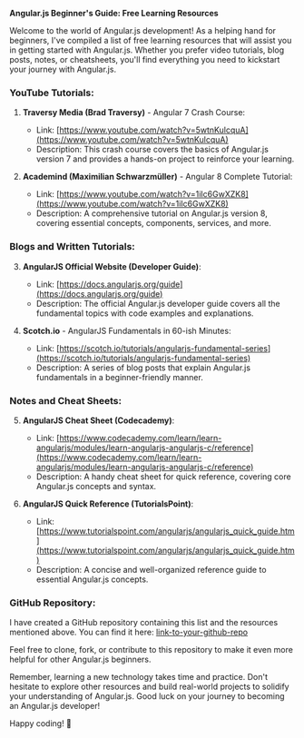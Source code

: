 **Angular.js Beginner's Guide: Free Learning Resources**

Welcome to the world of Angular.js development! As a helping hand for beginners, I've compiled a list of free learning resources that will assist you in getting started with Angular.js. Whether you prefer video tutorials, blog posts, notes, or cheatsheets, you'll find everything you need to kickstart your journey with Angular.js.


### YouTube Tutorials:

1. **Traversy Media (Brad Traversy)** - Angular 7 Crash Course:
   - Link: [https://www.youtube.com/watch?v=5wtnKulcquA](https://www.youtube.com/watch?v=5wtnKulcquA)
   - Description: This crash course covers the basics of Angular.js version 7 and provides a hands-on project to reinforce your learning.

2. **Academind (Maximilian Schwarzmüller)** - Angular 8 Complete Tutorial:
   - Link: [https://www.youtube.com/watch?v=1iIc6GwXZK8](https://www.youtube.com/watch?v=1iIc6GwXZK8)
   - Description: A comprehensive tutorial on Angular.js version 8, covering essential concepts, components, services, and more.

### Blogs and Written Tutorials:

3. **AngularJS Official Website (Developer Guide)**:
   - Link: [https://docs.angularjs.org/guide](https://docs.angularjs.org/guide)
   - Description: The official Angular.js developer guide covers all the fundamental topics with code examples and explanations.

4. **Scotch.io** - AngularJS Fundamentals in 60-ish Minutes:
   - Link: [https://scotch.io/tutorials/angularjs-fundamental-series](https://scotch.io/tutorials/angularjs-fundamental-series)
   - Description: A series of blog posts that explain Angular.js fundamentals in a beginner-friendly manner.

### Notes and Cheat Sheets:

5. **AngularJS Cheat Sheet (Codecademy)**:
   - Link: [https://www.codecademy.com/learn/learn-angularjs/modules/learn-angularjs-angularjs-c/reference](https://www.codecademy.com/learn/learn-angularjs/modules/learn-angularjs-angularjs-c/reference)
   - Description: A handy cheat sheet for quick reference, covering core Angular.js concepts and syntax.

6. **AngularJS Quick Reference (TutorialsPoint)**:
   - Link: [https://www.tutorialspoint.com/angularjs/angularjs_quick_guide.htm](https://www.tutorialspoint.com/angularjs/angularjs_quick_guide.htm)
   - Description: A concise and well-organized reference guide to essential Angular.js concepts.

### GitHub Repository:

I have created a GitHub repository containing this list and the resources mentioned above. You can find it here: [link-to-your-github-repo](https://github.com/your-username/your-repo-name)

Feel free to clone, fork, or contribute to this repository to make it even more helpful for other Angular.js beginners.

Remember, learning a new technology takes time and practice. Don't hesitate to explore other resources and build real-world projects to solidify your understanding of Angular.js. Good luck on your journey to becoming an Angular.js developer!

 Happy coding! 🚀


